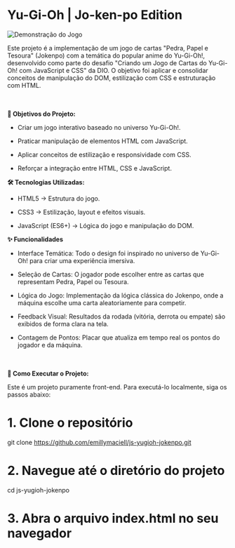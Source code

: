# Yu-Gi-Oh | Jo-ken-po Edition

![Demonstração do Jogo](yugioh_demo.gif)

Este projeto é a implementação de um jogo de cartas "Pedra, Papel e Tesoura" (Jokenpo) com a temática do popular anime do Yu-Gi-Oh!, desenvolvido como parte do desafio "Criando um Jogo de Cartas do Yu-Gi-Oh! com JavaScript e CSS" da DIO.
O objetivo foi aplicar e consolidar conceitos de manipulação do DOM, estilização com CSS e estruturação com HTML.

<br></br>
**🎯 Objetivos do Projeto:**

- Criar um jogo interativo baseado no universo Yu-Gi-Oh!.

- Praticar manipulação de elementos HTML com JavaScript.

- Aplicar conceitos de estilização e responsividade com CSS.

- Reforçar a integração entre HTML, CSS e JavaScript.

**🛠 Tecnologias Utilizadas:**

- HTML5 → Estrutura do jogo.

- CSS3 → Estilização, layout e efeitos visuais.

- JavaScript (ES6+) → Lógica do jogo e manipulação do DOM.

**✨ Funcionalidades**

- Interface Temática: Todo o design foi inspirado no universo de Yu-Gi-Oh! para criar uma experiência imersiva.

- Seleção de Cartas: O jogador pode escolher entre as cartas que representam Pedra, Papel ou Tesoura.

- Lógica do Jogo: Implementação da lógica clássica do Jokenpo, onde a máquina escolhe uma carta aleatoriamente para competir.

- Feedback Visual: Resultados da rodada (vitória, derrota ou empate) são exibidos de forma clara na tela.

- Contagem de Pontos: Placar que atualiza em tempo real os pontos do jogador e da máquina.

<br></br>
**🔧 Como Executar o Projeto:**

Este é um projeto puramente front-end. Para executá-lo localmente, siga os passos abaixo:

# 1. Clone o repositório
git clone https://github.com/emillymaciell/js-yugioh-jokenpo.git

# 2. Navegue até o diretório do projeto
cd js-yugioh-jokenpo

# 3. Abra o arquivo index.html no seu navegador
